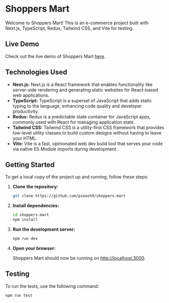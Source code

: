 # Shoppers Mart

Welcome to Shoppers Mart! This is an e-commerce project built with Next.js, TypeScript, Redux, Tailwind CSS, and Vite for testing.

## Live Demo

Check out the live demo of Shoppers Mart [here](https://shoppers-mart.vercel.app).

## Technologies Used

- **Next.js:** Next.js is a React framework that enables functionality like server-side rendering and generating static websites for React-based web applications.
- **TypeScript:** TypeScript is a superset of JavaScript that adds static typing to the language, enhancing code quality and developer productivity.
- **Redux:** Redux is a predictable state container for JavaScript apps, commonly used with React for managing application state.
- **Tailwind CSS:** Tailwind CSS is a utility-first CSS framework that provides low-level utility classes to build custom designs without having to leave your HTML.
- **Vite:** Vite is a fast, opinionated web dev build tool that serves your code via native ES Module imports during development.

## Getting Started

To get a local copy of the project up and running, follow these steps:

1. **Clone the repository:**

   ```bash
   git clone https://github.com/pieash9/shoppers-mart
   ```

2. **Install dependencies:**

   ```bash
   cd shoppers-mart
   npm install
   ```

3. **Run the development server:**

   ```bash
   npm run dev
   ```

4. **Open your browser:**

   Shoppers Mart should now be running on [http://localhost:3000](http://localhost:3000).

## Testing

To run the tests, use the following command:

```bash
npm run test
```
